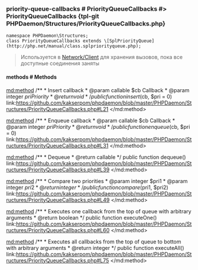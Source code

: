 ### priority-queue-callbacks # PriorityQueueCallbacks #> PriorityQueueCallbacks {tpl-git PHPDaemon/Structures/PriorityQueueCallbacks.php}

```php:p
namespace PHPDaemon\Structures;
class PriorityQueueCallbacks extends \[SplPriorityQueue](http://php.net/manual/class.splpriorityqueue.php);
```

> Используется в [Network/Client](#network/client) для хранения вызовов, пока все доступные соединения заняты

<!-- include-namespace path="\PHPDaemon\Structures\PriorityQueueCallbacks" level="" access="" -->
#### methods # Methods

<md:method>
/**
	 * Insert callback
	 * @param  callable $cb  Callback
	 * @param  integer  $pri Priority
	 * @return void
	 */
public function insert($cb, $pri = 0)
link:https://github.com/kakserpom/phpdaemon/blob/master/PHPDaemon/Structures/PriorityQueueCallbacks.php#L21
</md:method>

<md:method>
/**
	 * Enqueue callback
	 * @param  callable $cb  Callback
	 * @param  integer  $pri Priority
	 * @return void
	 */
public function enqueue($cb, $pri = 0)
link:https://github.com/kakserpom/phpdaemon/blob/master/PHPDaemon/Structures/PriorityQueueCallbacks.php#L31
</md:method>

<md:method>
/**
	 * Dequeue
	 * @return callable
	 */
public function dequeue()
link:https://github.com/kakserpom/phpdaemon/blob/master/PHPDaemon/Structures/PriorityQueueCallbacks.php#L39
</md:method>

<md:method>
/**
	 * Compare two priorities
	 * @param  integer $pri1
	 * @param  integer $pri2
	 * @return integer
	 */
public function compare($pri1, $pri2)
link:https://github.com/kakserpom/phpdaemon/blob/master/PHPDaemon/Structures/PriorityQueueCallbacks.php#L49
</md:method>

<md:method>
/**
	 * Executes one callback from the top of queue with arbitrary arguments
	 * @return boolean
	 */
public function executeOne()
link:https://github.com/kakserpom/phpdaemon/blob/master/PHPDaemon/Structures/PriorityQueueCallbacks.php#L60
</md:method>

<md:method>
/**
	 * Executes all callbacks from the top of queue to bottom with arbitrary arguments
	 * @return integer
	 */
public function executeAll()
link:https://github.com/kakserpom/phpdaemon/blob/master/PHPDaemon/Structures/PriorityQueueCallbacks.php#L75
</md:method>


<!--/ include-namespace -->
